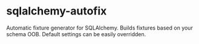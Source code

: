 sqlalchemy-autofix
==================

Automatic fixture generator for SQLAlchemy. Builds fixtures based on your schema OOB. Default settings can be easily overridden.
